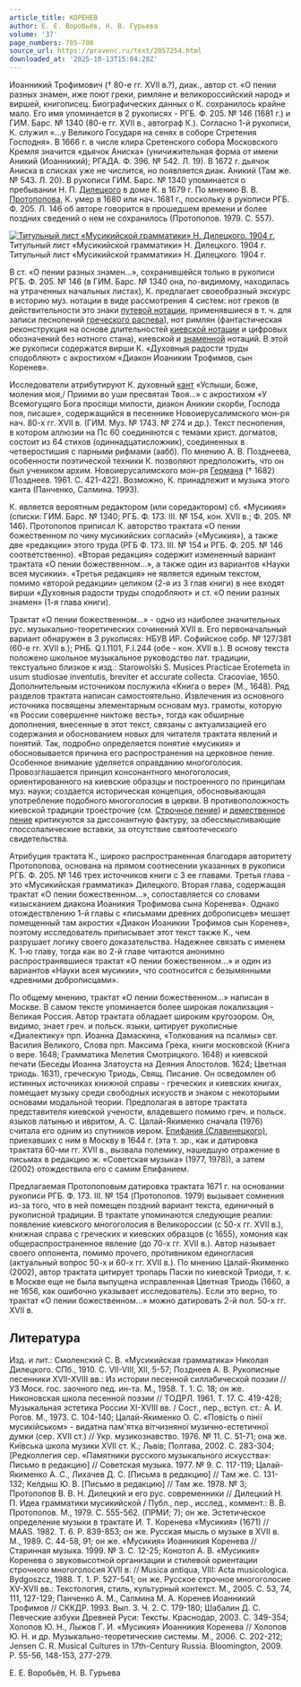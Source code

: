 ```yaml
---
article_title: КОРЕНЕВ
author: Е. Е. Воробьёв, Н. В. Гурьева
volume: '37'
page_numbers: 705-706
source_url: https://pravenc.ru/text/2057254.html
downloaded_at: '2025-10-13T15:04:28Z'
---
```


Иоанникий Трофимович († 80-е гг. XVII в.?), диак., автор ст. «О пении разных знамен, иже поют греки, римляне и великороссийский народ» и виршей, книгописец. Биографических данных о К. сохранилось крайне мало. Его имя упоминается в 2 рукописях - РГБ. Ф. 205. № 146 (1681 г.) и ГИМ. Барс. № 1340 (80-е гг. XVII в., автограф К.). Согласно 1-й рукописи, К. служил «...у Великого Государя на сенях в соборе Стретения Господня». В 1666 г. в числе клира Сретенского собора Московского Кремля значится «дьячок Аниска» (уничижительная форма от имени Аникий (Иоанникий); РГАДА. Ф. 396. № 542. Л. 19). В 1672 г. дьячок Аниска в списках уже не числится, но появляется диак. Аникий (Там же. № 543. Л. 20). В рукописи ГИМ. Барс. № 1340 упоминается о пребывании Н. П. [Дилецкого](https://pravenc.ru/text/Дилецкий.html) в доме К. в 1679 г. По мнению В. В. [Протопопова](https://pravenc.ru/text/Протопопова.html), К. умер в 1680 или нач. 1681 г., поскольку в рукописи РГБ. Ф. 205. Л. 146 об авторе говорится в прошедшем времени и более поздних сведений о нем не сохранилось (Протопопов. 1979. С. 557).

[![Титульный лист «Мусикийской грамматики» Н. Дилецкого. 1904 г.](https://pravenc.ru/data/2016/10/29/1233741581/i200.jpg "Кликните для увеличения картинки")](https://pravenc.ru/data/2016/10/29/1233741581/i400.jpg)Титульный лист «Мусикийской грамматики» Н. Дилецкого. 1904 г.  
Титульный лист «Мусикийской грамматики» Н. Дилецкого. 1904 г.

В ст. «О пении разных знамен...», сохранившейся только в рукописи РГБ. Ф. 205. № 146 (в ГИМ. Барс. № 1340 она, по-видимому, находилась на утраченных начальных листах), К. предлагает своеобразный экскурс в историю муз. нотации в виде рассмотрения 4 систем: нот греков (в действительности это знаки [путевой нотации](<https://pravenc.ru/text/путевой нотации.html>), применявшиеся в т. ч. для записи песнопений [греческого распева](<https://pravenc.ru/text/греческого распева.html>)), нот римлян (фантастическая реконструкция на основе длительностей [киевской нотации](<https://pravenc.ru/text/киевской нотации.html>) и цифровых обозначений без нотного стана), киевской и [знаменной](https://pravenc.ru/text/знаменной.html) нотаций. В этой же рукописи содержатся вирши К. «Духовныя радости труды сподобляют» с акростихом «Диакон Иоаникии Трофимов, сын Коренев».

Исследователи атрибутируют К. духовный [кант](https://pravenc.ru/text/кант.html) «Услыши, Боже, моления моя,/ Приими во уши пресвятая Твоя...» с акростихом «У Всемогущяго Бога просящи милости, диакон Аникии скорби, Господа поя, писаше», содержащийся в песеннике Новоиерусалимского мон-ря нач. 80-х гг. XVII в. (ГИМ. Муз. № 1743. № 274 и др.). Текст песнопения, в котором аллюзии на Пс 60 соединяются с темами христ. догматов, состоит из 64 стихов (одиннадцатисложник), соединенных в четверостишия с парными рифмами (аабб). По мнению А. В. Позднеева, особенности поэтической техники К. позволяют предположить, что он был учеником архим. Новоиерусалимского мон-ря [Германа](https://pravenc.ru/text/Германа.html) († 1682) (Позднеев. 1961. С. 421-422). Возможно, К. принадлежит и музыка этого канта (Панченко, Салмина. 1993).

К. является вероятным редактором (или соредактором) сб. «Мусикия» (списки: ГИМ. Барс. № 1340; РГБ. Ф. 173. III. № 154, кон. XVII в.; Ф. 205. № 146). Протопопов приписал К. авторство трактата «О пении божественном по чину мусикийских согласий» («Мусикия»), а также две «редакции» этого труда (РГБ Ф. 173. III. № 154 и РГБ. Ф. 205. № 146 соответственно). «Вторая редакция» содержит измененный вариант трактата «О пении божественном...», а также один из вариантов «Науки всея мусикии». «Третья редакция» не является единым текстом, помимо «второй редакции» целиком (2-я из 3 глав книги) в нее входят вирши «Духовныя радости труды сподобляют» и ст. «О пении разных знамен» (1-я глава книги).

Трактат «О пении божественном...» - одно из наиболее значительных рус. музыкально-теоретических сочинений XVII в. Его первоначальный вариант обнаружен в 3 рукописях: НБУВ ИР. Софийское собр. № 127/381 (60-е гг. XVII в.); РНБ. Q.I.1101, F.I.244 (обе - кон. XVII в.). В основу текста положено школьное музыкальное руководство лат. традиции, текстуально близкое к изд.: Starowolski S. Musices Practicae Erotemeta in usum studiosae inventutis, breviter et accurate collecta. Cracoviae, 1650. Дополнительным источником послужила «Книга о вере» (М., 1648). Ряд разделов трактата написан самостоятельно. Извлечения из основного источника посвящены элементарным основам муз. грамоты, которую «в России совершенне никтоже весть», тогда как обширные дополнения, внесенные в этот текст, связаны с актуализацией его содержания и обоснованием новых для читателя трактата явлений и понятий. Так, подробно определяется понятие «мусикия» и обосновывается причина его распространения на церковное пение. Особенное внимание уделяется оправданию многоголосия. Провозглашается принцип консонантного многоголосия, ориентированного на киевские образцы и построенного по принципам муз. науки; создается историческая концепция, обосновывающая употребление подобного многоголосия в церкви. В противоположность киевской традиции троестрочие (см. [Строчное пение](<https://pravenc.ru/text/Строчное пение.html>)) и [демественное пение](<https://pravenc.ru/text/демественное пение.html>) критикуются за диссонантную фактуру, за обессмысливающие глоссолалические вставки, за отсутствие святоотеческого свидетельства.

Атрибуция трактата К., широко распространенная благодаря авторитету Протопопова, основана на прямом соотнесении указанных в рукописи РГБ. Ф. 205. № 146 трех источников книги с 3 ее главами. Третья глава - это «Мусикийская грамматика» Дилецкого. Вторая глава, содержащая трактат «О пении божественном...», сопоставляется со словами «изысканием диакона Иоаникия Трофимова сына Коренева». Однако отождествлению 1-й главы с «письмами древних доброписцев» мешает помещенный там акростих «Диакон Иоаникии Трофимов сын Коренев», поэтому исследователь приписывает этот текст также К., чем разрушает логику своего доказательства. Надежнее связать с именем К. 1-ю главу, тогда как во 2-й главе читаются анонимно распространявшиеся трактат «О пении божественном...» и один из вариантов «Науки всея мусикии», что соотносится с безымянными «древними доброписцами».

По общему мнению, трактат «О пении божественном...» написан в Москве. В самом тексте упоминается более широкая локализация - Великая Россия. Автор трактата обладает широким кругозором. Он, видимо, знает греч. и польск. языки, цитирует рукописные «Диалектику» прп. Иоанна Дамаскина, «Толкования на псалмы» свт. Василия Великого, Слова прп. Максима Грека, книги московской (Книга о вере. 1648; Грамматика Мелетия Смотрицкого. 1648) и киевской печати (Беседы Иоанна Златоуста на Деяния Апостолов. 1624; Цветная триодь. 1631), греческую Триодь, Свящ. Писание. Он осведомлен об истинных источниках книжной справы - греческих и киевских книгах, помещает музыку среди свободных искусств и знаком с некоторыми основами модальной теории. Предполагая в авторе трактата представителя киевской учености, владевшего помимо греч. и польск. языков латынью и ивритом, А. С. Цалай-Якименко сначала (1976) считала его одним из спутников иером. [Епифания (Славинецкого)](<https://pravenc.ru/text/Епифания (Славинецкого).html>), приехавших с ним в Москву в 1644 г. (эта т. зр., как и датировка трактата 60-ми гг. XVII в., вызвала полемику, нашедшую отражение в письмах в редакцию ж. «Советская музыка» (1977, 1978)), а затем (2002) отождествила его с самим Епифанием.

Предлагаемая Протопоповым датировка трактата 1671 г. на основании рукописи РГБ. Ф. 173. III. № 154 (Протопопов. 1979) вызывает сомнения из-за того, что в ней помещен поздний вариант текста, единичный в рукописной традиции. В трактате упоминаются следующие реалии: появление киевского многоголосия в Великороссии (с 50-х гг. XVII в.), книжная справа с греческих и киевских образцов (с 1655), хомония как общераспространенное явление (до 70-х гг. XVII в.). Автор называет своего оппонента, помимо прочего, противником единогласия (актуальный вопрос 50-х и 60-х гг. XVII в.). По мнению Цалай-Якименко (2002), автор трактата цитирует тропарь Пасхи по киевской Триоди, т. к. в Москве еще не была выпущена исправленная Цветная Триодь (1660, а не 1656, как ошибочно указывает исследователь). Если это верно, то трактат «О пении божественном...» можно датировать 2-й пол. 50-х гг. XVII в.

## Литература

Изд. и лит.: Смоленский С. В. «Мусикийская грамматика» Николая Дилецкого. СПб., 1910. С. VII-VIII, XII, 5-57; Позднеев А. В. Рукописные песенники XVII-XVIII вв.: Из истории песенной силлабической поэзии // УЗ Моск. гос. заочного пед. ин-та. М., 1958. Т. 1. С. 18; он же. Никоновская школа песенной поэзии // ТОДРЛ. 1961. Т. 17. С. 419-428; Музыкальная эстетика России XI-XVIII вв. / Сост., пер., вступ. ст.: А. И. Рогов. М., 1973. С. 104-140; Цалай-Якименко О. С. «Повiсть о пiнiï мусикiйськом» - видатна пам'ятка вiтчизняноï музично-естетичноï думки (сер. XVII ст.) // Укр. музикознавство. 1976. № 11. С. 51-71; она же. Киïвська школа музики ХVII ст. К.; Львiв; Полтава, 2002. С. 283-304; [Редколлегия сер. «Памятники русского музыкального искусства»: Письмо в редакцию] // Советская музыка. 1977. № 9. С. 117-119; Цалай-Якименко А. С., Лихачев Д. С. [Письма в редакцию] // Там же. С. 131-132; Келдыш Ю. В. [Письмо в редакцию] // Там же. 1978. № 3; Протопопов В. В. Н. Дилецкий и его рус. современники // Дилецкий Н. П. Идеа грамматики мусикийской / Публ., пер., исслед., коммент.: В. В. Протопопов. М., 1979. С. 555-562. (ПРМИ; 7); он же. Эстетическое определение музыки в трактате И. Т. Коренева «Мусикия» (1671) // MAAS. 1982. T. 6. P. 839-853; он же. Русская мысль о музыке в XVII в. М., 1989. С. 44-58, 91; он же. «Мусикия» Иоанникия Коренева // Старинная музыка. 1999. № 3. С. 12-25; Конотоп А. В. «Мусикия» Коренева о звуковысотной организации и стилевой ориентации строчного многоголосия XVII в. // Musica antiqua, VIII: Acta musicologica. Bydgoszcz, 1988. T. 1. Р. 527-541; он же. Русское строчное многоголосие XV-XVII вв.: Текстология, стиль, культурный контекст. М., 2005. С. 53, 74, 111, 127-129; Панченко А. М., Салмина М. А. Коренев Иоанникий Трофимов // СККДР. 1993. Вып. 3. Ч. 2. С. 179-180; Шабалин Д. С. Певческие азбуки Древней Руси: Тексты. Краснодар, 2003. С. 349-354; Холопов Ю. Н., Лыжов Г. И. «Мусикия» Иоанникия Коренева // Холопов Ю. Н. и др. Музыкально-теоретические системы. М., 2006. С. 202-212; Jensen C. R. Musical Cultures in 17th-Century Russia. Bloomington, 2009. Р. 55-56, 148-153, 277-279.

Е. Е. Воробьёв, Н. В. Гурьева
